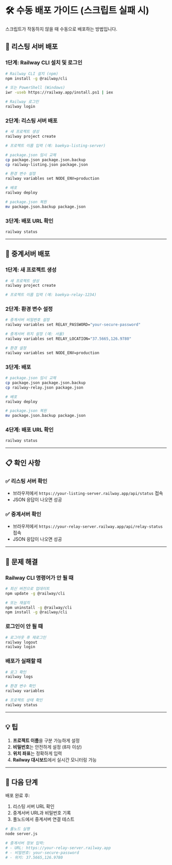 # 🛠️ 수동 배포 가이드 (스크립트 실패 시)

스크립트가 작동하지 않을 때 수동으로 배포하는 방법입니다.

## 🚀 리스팅 서버 배포

### 1단계: Railway CLI 설치 및 로그인
```bash
# Railway CLI 설치 (npm)
npm install -g @railway/cli

# 또는 PowerShell (Windows)
iwr -useb https://railway.app/install.ps1 | iex

# Railway 로그인
railway login
```

### 2단계: 리스팅 서버 배포
```bash
# 새 프로젝트 생성
railway project create

# 프로젝트 이름 입력 (예: baekya-listing-server)

# package.json 임시 교체
cp package.json package.json.backup
cp railway-listing.json package.json

# 환경 변수 설정
railway variables set NODE_ENV=production

# 배포
railway deploy

# package.json 복원
mv package.json.backup package.json
```

### 3단계: 배포 URL 확인
```bash
railway status
```

---

## 🚀 중계서버 배포

### 1단계: 새 프로젝트 생성
```bash
# 새 프로젝트 생성
railway project create

# 프로젝트 이름 입력 (예: baekya-relay-1234)
```

### 2단계: 환경 변수 설정
```bash
# 중계서버 비밀번호 설정
railway variables set RELAY_PASSWORD="your-secure-password"

# 중계서버 위치 설정 (예: 서울)
railway variables set RELAY_LOCATION="37.5665,126.9780"

# 환경 설정
railway variables set NODE_ENV=production
```

### 3단계: 배포
```bash
# package.json 임시 교체
cp package.json package.json.backup
cp railway-relay.json package.json

# 배포
railway deploy

# package.json 복원
mv package.json.backup package.json
```

### 4단계: 배포 URL 확인
```bash
railway status
```

---

## 📋 확인 사항

### ✅ 리스팅 서버 확인
- 브라우저에서 `https://your-listing-server.railway.app/api/status` 접속
- JSON 응답이 나오면 성공

### ✅ 중계서버 확인
- 브라우저에서 `https://your-relay-server.railway.app/api/relay-status` 접속
- JSON 응답이 나오면 성공

---

## 🔧 문제 해결

### Railway CLI 명령어가 안 될 때
```bash
# 최신 버전으로 업데이트
npm update -g @railway/cli

# 또는 재설치
npm uninstall -g @railway/cli
npm install -g @railway/cli
```

### 로그인이 안 될 때
```bash
# 로그아웃 후 재로그인
railway logout
railway login
```

### 배포가 실패할 때
```bash
# 로그 확인
railway logs

# 환경 변수 확인
railway variables

# 프로젝트 상태 확인
railway status
```

---

## 💡 팁

1. **프로젝트 이름**을 구분 가능하게 설정
2. **비밀번호**는 안전하게 설정 (8자 이상)
3. **위치 좌표**는 정확하게 입력
4. **Railway 대시보드**에서 실시간 모니터링 가능

---

## 🎯 다음 단계

배포 완료 후:
1. 리스팅 서버 URL 확인
2. 중계서버 URL과 비밀번호 기록
3. 풀노드에서 중계서버 연결 테스트

```bash
# 풀노드 실행
node server.js

# 중계서버 정보 입력:
# - URL: https://your-relay-server.railway.app
# - 비밀번호: your-secure-password
# - 위치: 37.5665,126.9780
```
